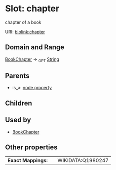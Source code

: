 
# Slot: chapter


chapter of a book

URI: [biolink:chapter](https://w3id.org/biolink/vocab/chapter)


## Domain and Range

[BookChapter](BookChapter.md) &#8594;  <sub>OPT</sub> [String](types/String.md)

## Parents

 *  is_a: [node property](node_property.md)

## Children


## Used by

 * [BookChapter](BookChapter.md)

## Other properties

|  |  |  |
| --- | --- | --- |
| **Exact Mappings:** | | WIKIDATA:Q1980247 |

